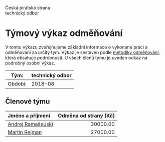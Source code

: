 Česká pirátská strana  
technický odbor

Týmový výkaz odměňování
===========================

V tomtu výkazu zveřejňujeme základní informace o vykonané práci a odměňování
za určitý tým. Výkaz je sestaven podle [metodiky odměňování][metodika],
která obsahuje podrobnosti. U všech členů týmu je uveden odkaz na podrobný osobní výkaz.

Tým:                     | technický odbor
-----------------------  | --------------------
Období:                  | 2018-08

Členové týmu
--------------

| Jméno a příjmení                        |   Odměna od strany (Kč) |
|:----------------------------------------|------------------------:|
| [Andrej Ramašeuski](andrej-ramaseuski/) |                30000.00 |
| [Martin Rejman](martin-rejman/)         |                27000.00 |


[metodika]: https://redmine.pirati.cz/projects/po/wiki/Odmenovani
